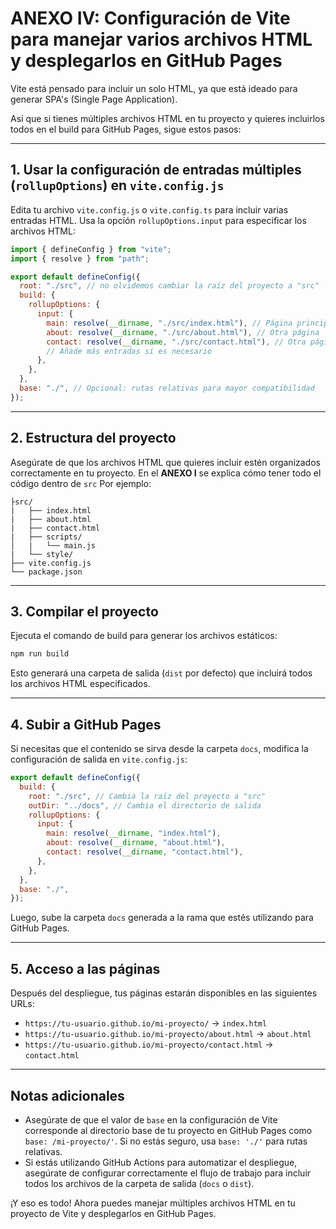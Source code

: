 # ANEXO IV: Configuración de Vite para manejar varios archivos HTML y desplegarlos en GitHub Pages

Vite está pensado para incluir un solo HTML, ya que está ideado para generar SPA's (Single Page Application).

Así que si tienes múltiples archivos HTML en tu proyecto y quieres incluirlos todos en el build para GitHub Pages, sigue estos pasos:

---

## 1. Usar la configuración de entradas múltiples (`rollupOptions`) en `vite.config.js`

Edita tu archivo `vite.config.js` o `vite.config.ts` para incluir varias entradas HTML. Usa la opción `rollupOptions.input` para especificar los archivos HTML:

```javascript
import { defineConfig } from "vite";
import { resolve } from "path";

export default defineConfig({
  root: "./src", // no olvidemos cambiar la raíz del proyecto a "src"
  build: {
    rollupOptions: {
      input: {
        main: resolve(__dirname, "./src/index.html"), // Página principal
        about: resolve(__dirname, "./src/about.html"), // Otra página
        contact: resolve(__dirname, "./src/contact.html"), // Otra página
        // Añade más entradas si es necesario
      },
    },
  },
  base: "./", // Opcional: rutas relativas para mayor compatibilidad
});
```

---

## 2. Estructura del proyecto

Asegúrate de que los archivos HTML que quieres incluir estén organizados correctamente en tu proyecto. En el **ANEXO I** se explica cómo tener todo el código dentro de `src` Por ejemplo:

```plaintext
├src/
|   ├── index.html
|   ├── about.html
|   ├── contact.html
|   ├── scripts/
│   |   └── main.js
|   └── style/
├── vite.config.js
└── package.json
```

---

## 3. Compilar el proyecto

Ejecuta el comando de build para generar los archivos estáticos:

```bash
npm run build
```

Esto generará una carpeta de salida (`dist` por defecto) que incluirá todos los archivos HTML especificados.

---

## 4. Subir a GitHub Pages

Si necesitas que el contenido se sirva desde la carpeta `docs`, modifica la configuración de salida en `vite.config.js`:

```javascript
export default defineConfig({
  build: {
    root: "./src", // Cambia la raíz del proyecto a "src"
    outDir: "../docs", // Cambia el directorio de salida
    rollupOptions: {
      input: {
        main: resolve(__dirname, "index.html"),
        about: resolve(__dirname, "about.html"),
        contact: resolve(__dirname, "contact.html"),
      },
    },
  },
  base: "./",
});
```

Luego, sube la carpeta `docs` generada a la rama que estés utilizando para GitHub Pages.

---

## 5. Acceso a las páginas

Después del despliegue, tus páginas estarán disponibles en las siguientes URLs:

- `https://tu-usuario.github.io/mi-proyecto/` → `index.html`
- `https://tu-usuario.github.io/mi-proyecto/about.html` → `about.html`
- `https://tu-usuario.github.io/mi-proyecto/contact.html` → `contact.html`

---

## Notas adicionales

- Asegúrate de que el valor de `base` en la configuración de Vite corresponde al directorio base de tu proyecto en GitHub Pages como `base: /mi-proyecto/'`. Si no estás seguro, usa `base: './'` para rutas relativas.
- Si estás utilizando GitHub Actions para automatizar el despliegue, asegúrate de configurar correctamente el flujo de trabajo para incluir todos los archivos de la carpeta de salida (`docs` o `dist`).

¡Y eso es todo! Ahora puedes manejar múltiples archivos HTML en tu proyecto de Vite y desplegarlos en GitHub Pages.
